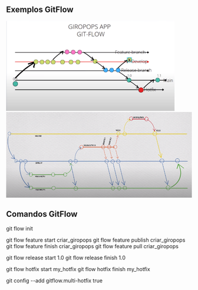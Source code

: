 ## Exemplos GitFlow ##

![img](https://github.com/nathan-oliveira/GitFlow/blob/main/GitFlow.PNG)
![img](https://github.com/nathan-oliveira/GitFlow/blob/main/GitFlow2.PNG)

## Comandos GitFlow ##
git flow init

git flow feature start criar_giropops
git flow feature publish criar_giropops
git flow feature finish criar_giropops
git flow feature pull criar_giropops

git flow release start 1.0
git flow release finish 1.0

git flow hotfix start my_hotfix
git flow hotfix finish my_hotfix


git config --add gitflow.multi-hotfix true